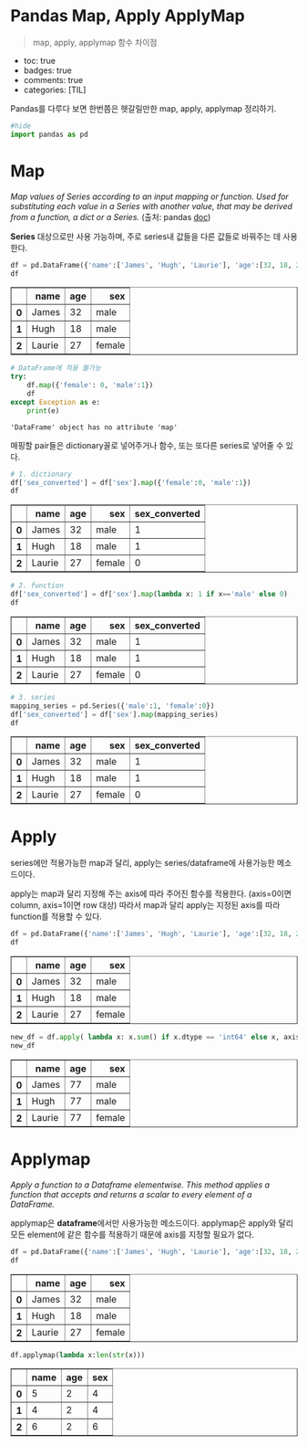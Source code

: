 # Pandas Map, Apply ApplyMap
> map, apply, applymap 함수 차이점

- toc: true
- badges: true
- comments: true
- categories: [TIL]

Pandas를 다루다 보면 한번쯤은 헷갈릴만한 map, apply, applymap 정리하기.


```python
#hide
import pandas as pd
```

# Map

*Map values of Series according to an input mapping or function. Used for substituting each value in a Series with another value, that may be derived from a function, a dict or a Series.* (출처: pandas [doc](https://pandas.pydata.org/docs/reference/api/pandas.Series.map.html))

**Series** 대상으로만 사용 가능하며, 주로 series내 값들을 다른 값들로 바꿔주는 데 사용한다.


```python
df = pd.DataFrame({'name':['James', 'Hugh', 'Laurie'], 'age':[32, 18, 27], 'sex': ['male', 'male', 'female']})
df
```




<div>
<style scoped>
    .dataframe tbody tr th:only-of-type {
        vertical-align: middle;
    }

    .dataframe tbody tr th {
        vertical-align: top;
    }

    .dataframe thead th {
        text-align: right;
    }
</style>
<table border="1" class="dataframe">
  <thead>
    <tr style="text-align: right;">
      <th></th>
      <th>name</th>
      <th>age</th>
      <th>sex</th>
    </tr>
  </thead>
  <tbody>
    <tr>
      <th>0</th>
      <td>James</td>
      <td>32</td>
      <td>male</td>
    </tr>
    <tr>
      <th>1</th>
      <td>Hugh</td>
      <td>18</td>
      <td>male</td>
    </tr>
    <tr>
      <th>2</th>
      <td>Laurie</td>
      <td>27</td>
      <td>female</td>
    </tr>
  </tbody>
</table>
</div>




```python
# DataFrame에 적용 불가능
try:
    df.map({'female': 0, 'male':1})
    df
except Exception as e:
    print(e)
```

    'DataFrame' object has no attribute 'map'


매핑할 pair들은 dictionary꼴로 넣어주거나 함수, 또는 또다른 series로 넣어줄 수 있다. 


```python
# 1. dictionary
df['sex_converted'] = df['sex'].map({'female':0, 'male':1})
df
```




<div>
<style scoped>
    .dataframe tbody tr th:only-of-type {
        vertical-align: middle;
    }

    .dataframe tbody tr th {
        vertical-align: top;
    }

    .dataframe thead th {
        text-align: right;
    }
</style>
<table border="1" class="dataframe">
  <thead>
    <tr style="text-align: right;">
      <th></th>
      <th>name</th>
      <th>age</th>
      <th>sex</th>
      <th>sex_converted</th>
    </tr>
  </thead>
  <tbody>
    <tr>
      <th>0</th>
      <td>James</td>
      <td>32</td>
      <td>male</td>
      <td>1</td>
    </tr>
    <tr>
      <th>1</th>
      <td>Hugh</td>
      <td>18</td>
      <td>male</td>
      <td>1</td>
    </tr>
    <tr>
      <th>2</th>
      <td>Laurie</td>
      <td>27</td>
      <td>female</td>
      <td>0</td>
    </tr>
  </tbody>
</table>
</div>




```python
# 2. function
df['sex_converted'] = df['sex'].map(lambda x: 1 if x=='male' else 0)
df
```




<div>
<style scoped>
    .dataframe tbody tr th:only-of-type {
        vertical-align: middle;
    }

    .dataframe tbody tr th {
        vertical-align: top;
    }

    .dataframe thead th {
        text-align: right;
    }
</style>
<table border="1" class="dataframe">
  <thead>
    <tr style="text-align: right;">
      <th></th>
      <th>name</th>
      <th>age</th>
      <th>sex</th>
      <th>sex_converted</th>
    </tr>
  </thead>
  <tbody>
    <tr>
      <th>0</th>
      <td>James</td>
      <td>32</td>
      <td>male</td>
      <td>1</td>
    </tr>
    <tr>
      <th>1</th>
      <td>Hugh</td>
      <td>18</td>
      <td>male</td>
      <td>1</td>
    </tr>
    <tr>
      <th>2</th>
      <td>Laurie</td>
      <td>27</td>
      <td>female</td>
      <td>0</td>
    </tr>
  </tbody>
</table>
</div>




```python
# 3. series
mapping_series = pd.Series({'male':1, 'female':0})
df['sex_converted'] = df['sex'].map(mapping_series)
df
```




<div>
<style scoped>
    .dataframe tbody tr th:only-of-type {
        vertical-align: middle;
    }

    .dataframe tbody tr th {
        vertical-align: top;
    }

    .dataframe thead th {
        text-align: right;
    }
</style>
<table border="1" class="dataframe">
  <thead>
    <tr style="text-align: right;">
      <th></th>
      <th>name</th>
      <th>age</th>
      <th>sex</th>
      <th>sex_converted</th>
    </tr>
  </thead>
  <tbody>
    <tr>
      <th>0</th>
      <td>James</td>
      <td>32</td>
      <td>male</td>
      <td>1</td>
    </tr>
    <tr>
      <th>1</th>
      <td>Hugh</td>
      <td>18</td>
      <td>male</td>
      <td>1</td>
    </tr>
    <tr>
      <th>2</th>
      <td>Laurie</td>
      <td>27</td>
      <td>female</td>
      <td>0</td>
    </tr>
  </tbody>
</table>
</div>



# Apply

series에만 적용가능한 map과 달리, apply는 series/dataframe에 사용가능한 메소드이다. 

apply는 map과 달리 지정해 주는 axis에 따라 주어진 함수를 적용한다. (axis=0이면 column, axis=1이면 row 대상) 따라서 map과 달리 apply는 지정된 axis를 따라 function를 적용할 수 있다.


```python
df = pd.DataFrame({'name':['James', 'Hugh', 'Laurie'], 'age':[32, 18, 27], 'sex': ['male', 'male', 'female']})
df 
```




<div>
<style scoped>
    .dataframe tbody tr th:only-of-type {
        vertical-align: middle;
    }

    .dataframe tbody tr th {
        vertical-align: top;
    }

    .dataframe thead th {
        text-align: right;
    }
</style>
<table border="1" class="dataframe">
  <thead>
    <tr style="text-align: right;">
      <th></th>
      <th>name</th>
      <th>age</th>
      <th>sex</th>
    </tr>
  </thead>
  <tbody>
    <tr>
      <th>0</th>
      <td>James</td>
      <td>32</td>
      <td>male</td>
    </tr>
    <tr>
      <th>1</th>
      <td>Hugh</td>
      <td>18</td>
      <td>male</td>
    </tr>
    <tr>
      <th>2</th>
      <td>Laurie</td>
      <td>27</td>
      <td>female</td>
    </tr>
  </tbody>
</table>
</div>




```python
new_df = df.apply( lambda x: x.sum() if x.dtype == 'int64' else x, axis=0)
new_df
```




<div>
<style scoped>
    .dataframe tbody tr th:only-of-type {
        vertical-align: middle;
    }

    .dataframe tbody tr th {
        vertical-align: top;
    }

    .dataframe thead th {
        text-align: right;
    }
</style>
<table border="1" class="dataframe">
  <thead>
    <tr style="text-align: right;">
      <th></th>
      <th>name</th>
      <th>age</th>
      <th>sex</th>
    </tr>
  </thead>
  <tbody>
    <tr>
      <th>0</th>
      <td>James</td>
      <td>77</td>
      <td>male</td>
    </tr>
    <tr>
      <th>1</th>
      <td>Hugh</td>
      <td>77</td>
      <td>male</td>
    </tr>
    <tr>
      <th>2</th>
      <td>Laurie</td>
      <td>77</td>
      <td>female</td>
    </tr>
  </tbody>
</table>
</div>



# Applymap

*Apply a function to a Dataframe elementwise. This method applies a function that accepts and returns a scalar to every element of a DataFrame.*

applymap은 **dataframe**에서만 사용가능한 메소드이다. applymap은 apply와 달리 모든 element에 같은 함수를 적용하기 때문에 axis를 지정할 필요가 없다.


```python
df = pd.DataFrame({'name':['James', 'Hugh', 'Laurie'], 'age':[32, 18, 27], 'sex': ['male', 'male', 'female']})
df 
```




<div>
<style scoped>
    .dataframe tbody tr th:only-of-type {
        vertical-align: middle;
    }

    .dataframe tbody tr th {
        vertical-align: top;
    }

    .dataframe thead th {
        text-align: right;
    }
</style>
<table border="1" class="dataframe">
  <thead>
    <tr style="text-align: right;">
      <th></th>
      <th>name</th>
      <th>age</th>
      <th>sex</th>
    </tr>
  </thead>
  <tbody>
    <tr>
      <th>0</th>
      <td>James</td>
      <td>32</td>
      <td>male</td>
    </tr>
    <tr>
      <th>1</th>
      <td>Hugh</td>
      <td>18</td>
      <td>male</td>
    </tr>
    <tr>
      <th>2</th>
      <td>Laurie</td>
      <td>27</td>
      <td>female</td>
    </tr>
  </tbody>
</table>
</div>




```python
df.applymap(lambda x:len(str(x)))
```




<div>
<style scoped>
    .dataframe tbody tr th:only-of-type {
        vertical-align: middle;
    }

    .dataframe tbody tr th {
        vertical-align: top;
    }

    .dataframe thead th {
        text-align: right;
    }
</style>
<table border="1" class="dataframe">
  <thead>
    <tr style="text-align: right;">
      <th></th>
      <th>name</th>
      <th>age</th>
      <th>sex</th>
    </tr>
  </thead>
  <tbody>
    <tr>
      <th>0</th>
      <td>5</td>
      <td>2</td>
      <td>4</td>
    </tr>
    <tr>
      <th>1</th>
      <td>4</td>
      <td>2</td>
      <td>4</td>
    </tr>
    <tr>
      <th>2</th>
      <td>6</td>
      <td>2</td>
      <td>6</td>
    </tr>
  </tbody>
</table>
</div>


